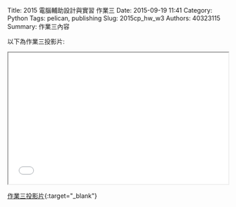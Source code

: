 Title: 2015 電腦輔助設計與實習 作業三
Date: 2015-09-19 11:41
Category: Python
Tags: pelican, publishing
Slug: 2015cp_hw_w3
Authors: 40323115
Summary: 作業三內容

以下為作業三投影片:

<iframe src="40323115_cp_w3_p.html" width="500" height="300"></iframe>

[作業三投影片](40323115_cp_w3_p.html){:target="_blank"}



